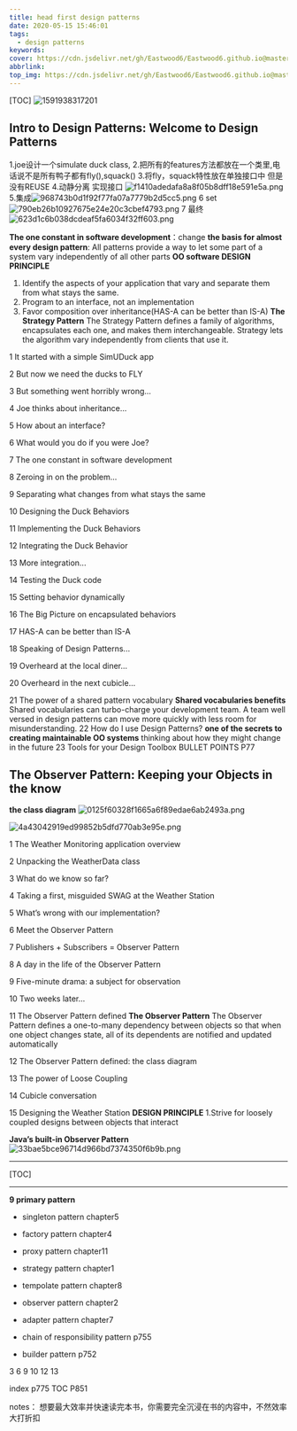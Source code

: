```yaml
---
title: head first design patterns
date: 2020-05-15 15:46:01
tags:
  - design patterns
keywords:
cover: https://cdn.jsdelivr.net/gh/Eastwood6/Eastwood6.github.io@master/img/https.jpg
abbrlink:
top_img: https://cdn.jsdelivr.net/gh/Eastwood6/Eastwood6.github.io@master/img/TB10Vh7SpXXXXbZaFXXXXXXXXXX-2880-1080.jpgm
---
```


[TOC]
![1591938317201](pic/image.png)

## Intro to Design Patterns: Welcome to Design Patterns
1.joe设计一个simulate duck class,
2.把所有的features方法都放在一个类里,电话说不是所有鸭子都有fly(),squack()
3.将fly，squack特性放在单独接口中 但是没有REUSE
4.动静分离 实现接口   ![f1410adedafa8a8f05b8dff18e591e5a.png](pic/image1.png)
5.集成![968743b0d1f92f77fa07a7779b2d5cc5.png](pic/image2.png)
6 set ![790eb26b10927675e24e20c3cbef4793.png](pic/image3.png)
7 最终![623d1c6b038dcdeaf5fa6034f32ff603.png](pic/image4.png)

**The one constant in software development**：change
**the basis for almost every design pattern**:
All patterns provide a way to let some part of a system vary independently of all other parts
**OO software DESIGN PRINCIPLE**

1. Identify the aspects of your application that vary and separate them from what stays the same.
2. Program to an interface, not an implementation
3. Favor composition over inheritance(HAS-A can be better than IS-A)
**The Strategy Pattern**
The Strategy Pattern defines a family of algorithms, encapsulates each one, and makes them interchangeable. Strategy lets the algorithm vary independently from clients that use it.

1 It started with a simple SimUDuck app

2 But now we need the ducks to FLY

3 But something went horribly wrong...

4 Joe thinks about inheritance...

5 How about an interface?

6 What would you do if you were Joe?

7 The one constant in software development

8 Zeroing in on the problem...

9 Separating what changes from what stays the same

10 Designing the Duck Behaviors

11 Implementing the Duck Behaviors

12 Integrating the Duck Behavior

13 More integration...

14 Testing the Duck code

15 Setting behavior dynamically

16 The Big Picture on encapsulated behaviors

17 HAS-A can be better than IS-A

18 Speaking of Design Patterns...

19 Overheard at the local diner...

20 Overheard in the next cubicle...

21 The power of a shared pattern vocabulary
**Shared vocabularies benefits**
Shared vocabularies can turbo-charge your development team. A team well versed in design patterns can move more quickly with less room for misunderstanding.
22 How do I use Design Patterns?
**one of the secrets to creating maintainable OO systems**
thinking about how they might change in the future
23 Tools for your Design Toolbox
BULLET POINTS P77

## The Observer Pattern: Keeping your Objects in the know

**the class diagram**
![0125f60328f1665a6f89edae6ab2493a.png](pic/image5.png)

![4a43042919ed99852b5dfd770ab3e95e.png](pic/image6.png)


1 The Weather Monitoring application overview

2 Unpacking the WeatherData class

3 What do we know so far?

4 Taking a first, misguided SWAG at the Weather Station

5 What’s wrong with our implementation?

6 Meet the Observer Pattern

7 Publishers + Subscribers = Observer Pattern

8 A day in the life of the Observer Pattern

9 Five-minute drama: a subject for observation

10 Two weeks later...

11 The Observer Pattern defined
**The Observer Pattern**
The Observer Pattern defines a one-to-many dependency between objects so that when one object changes state, all of its dependents are notified and updated automatically

12 The Observer Pattern defined: the class diagram

13 The power of Loose Coupling

14 Cubicle conversation

15 Designing the Weather Station
**DESIGN PRINCIPLE**
1.Strive for loosely coupled designs between objects that interact

**Java’s built-in Observer Pattern**
![33bae5bce96714d966bd7374350f6b9b.png](pic/image7.png)

****
[TOC]
****

**9 primary pattern**

- singleton pattern   chapter5

- factory pattern  chapter4 

- proxy pattern  chapter11

- strategy pattern  chapter1

- tempolate pattern  chapter8 

- observer pattern  chapter2

- adapter pattern  chapter7

- chain of responsibility pattern     p755

- builder pattern                        p752

3 6 9 10 12 13

index p775
TOC P851

notes：
想要最大效率并快速读完本书，你需要完全沉浸在书的内容中，不然效率大打折扣

